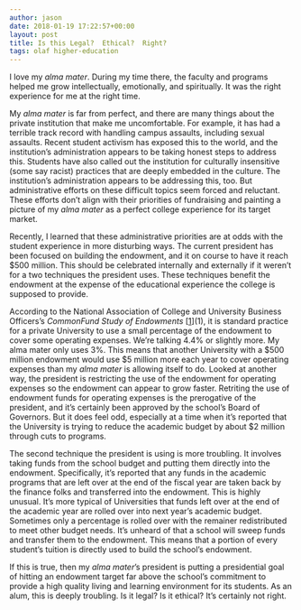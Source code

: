 ```yaml
---
author: jason
date: 2018-01-19 17:22:57+00:00
layout: post
title: Is this Legal?  Ethical?  Right?
tags: olaf higher-education
---
```


I love my _alma mater_. During my time there, the faculty and programs helped me grow intellectually, emotionally, and spiritually. It was the right experience for me at the right time.

My _alma mater_ is far from perfect, and there are many things about the private institution that make me uncomfortable. For example, it has had a terrible track record with handling campus assaults, including sexual assaults. Recent student activism has exposed this to the world, and the institution’s administration appears to be taking honest steps to address this. Students have also called out the institution for culturally insensitive (some say racist) practices that are deeply embedded in the culture. The institution’s administration appears to be addressing this, too. But administrative efforts on these difficult topics seem forced and reluctant. These efforts don’t align with their priorities of fundraising and painting a picture of my _alma mater_ as a perfect college experience for its target market.

Recently, I learned that these administrative priorities are at odds with the student experience in more disturbing ways. The current president has been focused on building the endowment, and it on course to have it reach $500 million. This should be celebrated internally and externally if it weren’t for a two techniques the president uses. These techniques benefit the endowment at the expense of the educational experience the college is supposed to provide.

According to the National Association of College and University Business Officers’s _CommonFund Study of Endowments_ [[1](http://www.nacubo.org/Documents/EndowmentFiles/2016-NCSE-Public-Tables_Spending-Rates.pdf)](1), it is standard practice for a private University to use a small percentage of the endowment to cover some operating expenses. We’re talking 4.4% or slightly more. My alma mater only uses 3%. This means that another University with a $500 million endowment would use $5 million more each year to cover operating expenses than my _alma mater_ is allowing itself to do. Looked at another way, the president is restricting the use of the endowment for operating expenses so the endowment can appear to grow faster. Retriting the use of endowment funds for operating expenses is the prerogative of the president, and it’s certainly been approved by the school’s Board of Governors. But it does feel odd, especially at a time when it’s reported that the University is trying to reduce the academic budget by about $2 million through cuts to programs.

The second technique the president is using is more troubling. It involves taking funds from the school budget and putting them directly into the endowment. Specifically, it’s reported that any funds in the academic programs that are left over at the end of the fiscal year are taken back by the finance folks and transferred into the endowment. This is highly unusual. It’s more typical of Universities that funds left over at the end of the academic year are rolled over into next year’s academic budget. Sometimes only a percentage is rolled over with the remainer redistributed to meet other budget needs. It’s unheard of that a school will sweep funds and transfer them to the endowment. This means that a portion of every student’s tuition is directly used to build the school’s endowment.

If this is true, then my _alma mater_’s president is putting a presidential goal of hitting an endowment target far above the school’s commitment to provide a high quality living and learning environment for its students. As an alum, this is deeply troubling. Is it legal? Is it ethical? It’s certainly not right.
